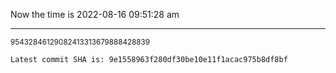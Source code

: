 Now the time is 2022-08-16 09:51:28 am

---

<small>95432846129082413313679888428839</small>

```txt
Latest commit SHA is: 9e1558963f280df30be10e11f1acac975b8df8bf
```
